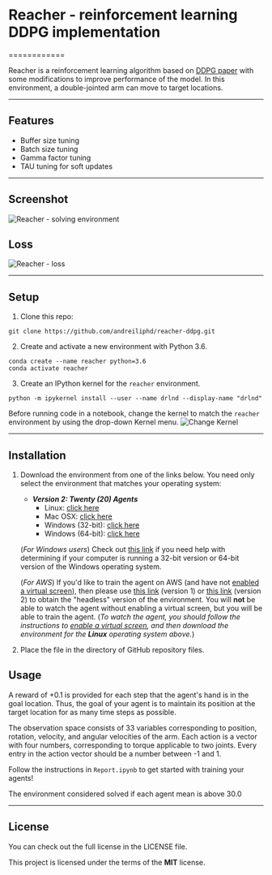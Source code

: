 # Reacher - reinforcement learning DDPG implementation
============

Reacher is a reinforcement learning algorithm based on [DDPG paper](https://arxiv.org/pdf/1509.02971) with some modifications to improve performance of the model. In this environment, a double-jointed arm can move to target locations. 

---

## Features
- Buffer size tuning
- Batch size tuning
- Gamma factor tuning
- TAU tuning for soft updates

---


## Screenshot

![Reacher - solving environment](https://user-images.githubusercontent.com/10624937/43851024-320ba930-9aff-11e8-8493-ee547c6af349.gif)

## Loss

![Reacher - loss](https://github.com/andreiliphd/reacher-ddpg-ppo/blob/master/output_40_2.png)



---

## Setup
1. Clone this repo: 
```
git clone https://github.com/andreiliphd/reacher-ddpg.git
```

2. Create and activate a new environment with Python 3.6.
```
conda create --name reacher python=3.6
conda activate reacher
```

3. Create an IPython kernel for the `reacher` environment.
```
python -m ipykernel install --user --name drlnd --display-name "drlnd"
```

Before running code in a notebook, change the kernel to match the `reacher` environment by using the drop-down Kernel menu.
![Change Kernel](https://user-images.githubusercontent.com/10624937/42386929-76f671f0-8106-11e8-9376-f17da2ae852e.png)

---


## Installation

1. Download the environment from one of the links below.  You need only select the environment that matches your operating system:

    - **_Version 2: Twenty (20) Agents_**
        - Linux: [click here](https://s3-us-west-1.amazonaws.com/udacity-drlnd/P2/Reacher/Reacher_Linux.zip)
        - Mac OSX: [click here](https://s3-us-west-1.amazonaws.com/udacity-drlnd/P2/Reacher/Reacher.app.zip)
        - Windows (32-bit): [click here](https://s3-us-west-1.amazonaws.com/udacity-drlnd/P2/Reacher/Reacher_Windows_x86.zip)
        - Windows (64-bit): [click here](https://s3-us-west-1.amazonaws.com/udacity-drlnd/P2/Reacher/Reacher_Windows_x86_64.zip)
    
    (_For Windows users_) Check out [this link](https://support.microsoft.com/en-us/help/827218/how-to-determine-whether-a-computer-is-running-a-32-bit-version-or-64) if you need help with determining if your computer is running a 32-bit version or 64-bit version of the Windows operating system.

    (_For AWS_) If you'd like to train the agent on AWS (and have not [enabled a virtual screen](https://github.com/Unity-Technologies/ml-agents/blob/master/docs/Training-on-Amazon-Web-Service.md)), then please use [this link](https://s3-us-west-1.amazonaws.com/udacity-drlnd/P2/Reacher/one_agent/Reacher_Linux_NoVis.zip) (version 1) or [this link](https://s3-us-west-1.amazonaws.com/udacity-drlnd/P2/Reacher/Reacher_Linux_NoVis.zip) (version 2) to obtain the "headless" version of the environment.  You will **not** be able to watch the agent without enabling a virtual screen, but you will be able to train the agent.  (_To watch the agent, you should follow the instructions to [enable a virtual screen](https://github.com/Unity-Technologies/ml-agents/blob/master/docs/Training-on-Amazon-Web-Service.md), and then download the environment for the **Linux** operating system above._)

2. Place the file in the directory of GitHub repository files.


## Usage

A reward of +0.1 is provided for each step that the agent's hand is in the goal location. Thus, the goal of your agent is to maintain its position at the target location for as many time steps as possible.

The observation space consists of 33 variables corresponding to position, rotation, velocity, and angular velocities of the arm. Each action is a vector with four numbers, corresponding to torque applicable to two joints. Every entry in the action vector should be a number between -1 and 1.

Follow the instructions in `Report.ipynb` to get started with training your agents!  

The environment considered solved if each agent mean is above 30.0


---

## License
You can check out the full license in the LICENSE file.

This project is licensed under the terms of the **MIT** license.
